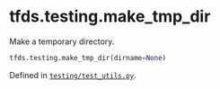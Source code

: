 <div itemscope itemtype="http://developers.google.com/ReferenceObject">
<meta itemprop="name" content="tfds.testing.make_tmp_dir" />
<meta itemprop="path" content="Stable" />
</div>

# tfds.testing.make_tmp_dir

Make a temporary directory.

``` python
tfds.testing.make_tmp_dir(dirname=None)
```



Defined in [`testing/test_utils.py`](https://github.com/tensorflow/datasets/tree/master/tensorflow_datasets/testing/test_utils.py).

<!-- Placeholder for "Used in" -->
